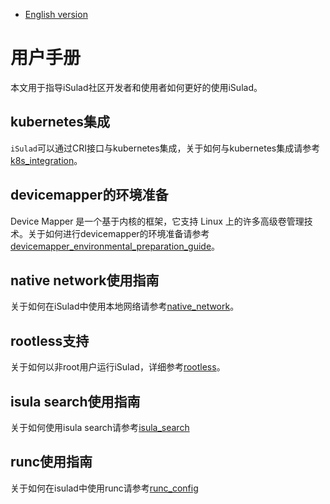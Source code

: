 - [English version](README.md)

# 用户手册

本文用于指导iSulad社区开发者和使用者如何更好的使用iSulad。

## kubernetes集成

`iSulad`可以通过CRI接口与kubernetes集成，关于如何与kubernetes集成请参考[k8s_integration](k8s_integration_zh.md)。

## devicemapper的环境准备

Device Mapper 是一个基于内核的框架，它支持 Linux 上的许多高级卷管理技术。关于如何进行devicemapper的环境准备请参考[devicemapper_environmental_preparation_guide](./devicemapper_environmental_preparation_zh.md)。

## native network使用指南

关于如何在iSulad中使用本地网络请参考[native_network](native_network_zh.md)。

## rootless支持

关于如何以非root用户运行iSulad，详细参考[rootless](rootless_zh.md)。

## isula search使用指南

关于如何使用isula search请参考[isula_search](isula_search_zh.md)

## runc使用指南

关于如何在isulad中使用runc请参考[runc_config](runc_config_zh.md)